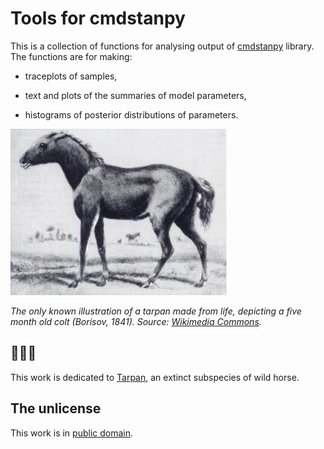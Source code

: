 # Tools for cmdstanpy

This is a collection of functions for analysing output of [cmdstanpy](https://github.com/stan-dev/cmdstanpy) library. The functions are for making:

* traceplots of samples,

* text and plots of the summaries of model parameters,

* histograms of posterior distributions of parameters.


<img src='images/tarpan.jpg' alt='Picture of Tarpan'>

*The only known illustration of a tarpan made from life, depicting a five month old colt (Borisov, 1841). Source: [Wikimedia Commons](https://commons.wikimedia.org/wiki/File:Tarpan.png).*

## 🐴🐴🐴

This work is dedicated to [Tarpan](https://en.wikipedia.org/wiki/Tarpan), an extinct subspecies of wild horse.

## The unlicense

This work is in [public domain](LICENSE).
